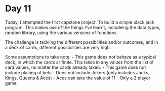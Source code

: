 # Day 11

Today, I attempted the first capstone project. To build a simple black jack program.
This makes use of the things I've learnt, includeing the data types, random library, using the various
versions of functions. 

The challenge is tackling the different possibilities and/or outcomes, and in a deck of cards, 
different possibilities are very high.

Some assumptions to take note. 
    -   This game does not behave as a typical deck, in which the cards ar finite. This takes in
        any values from the list of card values, no matter the cards already taken.
    -   This game does not include placing of bets
    -   Does not include Jokers (only includes Jacks, Kings, Queens & Aces)
    -   Aces can take the value of 11
    -   Only a 2 player game
